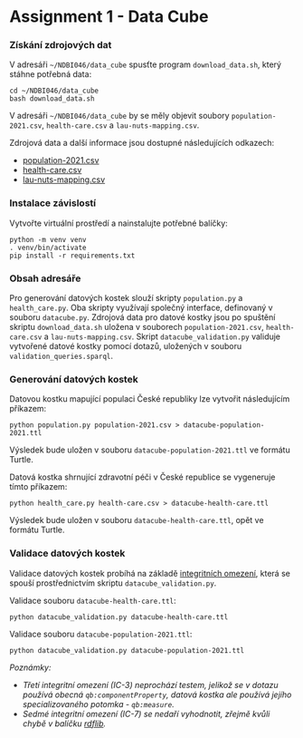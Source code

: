 # Assignment 1 - Data Cube


### Získání zdrojových dat

V adresáři `~/NDBI046/data_cube` spusťte program `download_data.sh`, který stáhne potřebná data:
```
cd ~/NDBI046/data_cube
bash download_data.sh
```
V adresáři `~/NDBI046/data_cube` by se měly objevit soubory `population-2021.csv`, `health-care.csv` a `lau-nuts-mapping.csv`.

Zdrojová data a další informace jsou dostupné následujících odkazech:

* [population-2021.csv](https://data.gov.cz/datov%C3%A1-sada?iri=https%3A%2F%2Fdata.gov.cz%2Fzdroj%2Fdatov%C3%A9-sady%2F00025593%2F12032e1445fd74fa08da79b14137fc29)
* [health-care.csv](https://data.gov.cz/datov%C3%A1-sada?iri=https://data.gov.cz/zdroj/datov%C3%A9-sady/https---opendata.mzcr.cz-api-3-action-package_show-id-nrpzs)
* [lau-nuts-mapping.csv](https://skoda.projekty.ms.mff.cuni.cz/ndbi046/seminars/02/%C4%8D%C3%ADseln%C3%ADk-okres%C5%AF-vazba-101-nad%C5%99%C3%ADzen%C3%BD.csv)


### Instalace závislostí

Vytvořte virtuální prostředí a nainstalujte potřebné balíčky:
```
python -m venv venv
. venv/bin/activate
pip install -r requirements.txt
```

### Obsah adresáře

Pro generování datových kostek slouží skripty `population.py` a `health_care.py`. Oba skripty využívají společný interface, definovaný v souboru `datacube.py`. Zdrojová data pro datové kostky jsou po spuštění skriptu `download_data.sh` uložena v souborech `population-2021.csv`, `health-care.csv` a `lau-nuts-mapping.csv`. Skript `datacube_validation.py` validuje vytvořené datové kostky pomocí dotazů, uložených v souboru `validation_queries.sparql`.


### Generování datových kostek

Datovou kostku mapující populaci České republiky lze vytvořit následujícím příkazem:
```
python population.py population-2021.csv > datacube-population-2021.ttl
```
Výsledek bude uložen v souboru `datacube-population-2021.ttl` ve formátu Turtle.

Datová kostka shrnující zdravotní péči v České republice se vygeneruje tímto příkazem:
```
python health_care.py health-care.csv > datacube-health-care.ttl
```
Výsledek bude uložen v souboru `datacube-health-care.ttl`, opět ve formátu Turtle.


### Validace datových kostek

Validace datových kostek probíhá na základě [integritních omezení](https://www.w3.org/TR/vocab-data-cube/#wf-rules), která se spouší prostřednictvím skriptu `datacube_validation.py`.

Validace souboru `datacube-health-care.ttl`:
```
python datacube_validation.py datacube-health-care.ttl 
```

Validace souboru `datacube-population-2021.ttl`:
```
python datacube_validation.py datacube-population-2021.ttl
```

*Poznámky:*
* *Třetí integritní omezení (IC-3) neprochází testem, jelikož se v dotazu používá obecná `qb:componentProperty`, datová kostka ale používá jejího specializovaného potomka - `qb:measure`.*
* *Sedmé integritní omezení (IC-7) se nedaří vyhodnotit, zřejmě kvůli chybě v balíčku [rdflib](https://rdflib.readthedocs.io/en/stable/index.html).*
